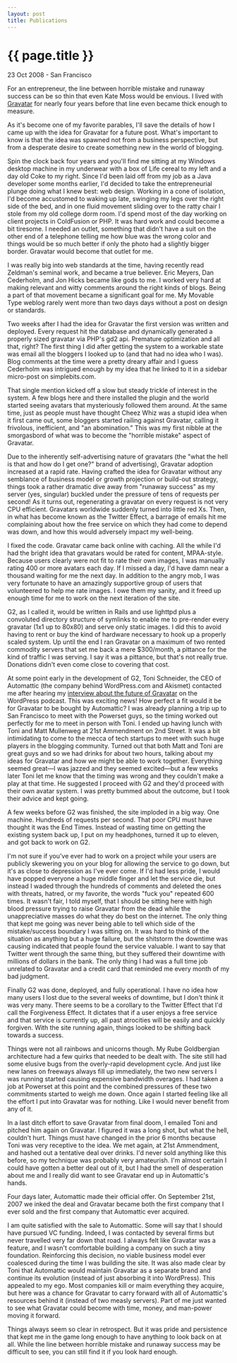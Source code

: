 ```yaml
---
layout: post
title: Publications
---
```


{{ page.title }}
================

<p class="meta">23 Oct 2008 - San Francisco</p>

For an entrepreneur, the line between horrible mistake and runaway success can
be so thin that even Kate Moss would be envious. I lived with
[Gravatar](http://gravatar.com/) for nearly four years before that line even
became thick enough to measure.

As it's become one of my favorite parables, I'll save the details of how I came
up with the idea for Gravatar for a future post. What's important to know is
that the idea was spawned not from a business perspective, but from a desperate
desire to create something new in the world of blogging.

Spin the clock back four years and you'll find me sitting at my Windows desktop
machine in my underwear with a box of Life cereal to my left and a day old Coke
to my right. Since I'd been laid off from my job as a Java developer some months
earlier, I'd decided to take the entrepreneurial plunge doing what I knew best:
web design. Working in a cone of isolation, I'd become accustomed to waking up
late, swinging my legs over the right side of the bed, and in one fluid movement
sliding over to the ratty chair I stole from my old college dorm room. I'd spend
most of the day working on client projects in ColdFusion or PHP. It was hard
work and could become a bit tiresome. I needed an outlet, something that didn't
have a suit on the other end of a telephone telling me how blue was the wrong
color and things would be so much better if only the photo had a slightly bigger
border. Gravatar would become that outlet for me.

I was really big into web standards at the time, having recently read Zeldman's
seminal work, and became a true believer. Eric Meyers, Dan Cederholm, and Jon
Hicks became like gods to me. I worked very hard at making relevant and witty
comments around the right kinds of blogs. Being a part of that movement became a
significant goal for me. My Movable Type weblog rarely went more than two days
days without a post on design or standards.

Two weeks after I had the idea for Gravatar the first version was written and
deployed. Every request hit the database and dynamically generated a properly
sized gravatar via PHP's gd2 api. Premature optimization and all that, right?
The first thing I did after getting the system to a workable state was email all
the bloggers I looked up to (and that had no idea who I was). Blog comments at
the time were a pretty dreary affair and I guess Cederholm was intrigued enough
by my idea that he linked to it in a sidebar micro-post on simplebits.com.

That single mention kicked off a slow but steady trickle of interest in the
system. A few blogs here and there installed the plugin and the world started
seeing avatars that mysteriously followed them around. At the same time, just as
people must have thought Cheez Whiz was a stupid idea when it first came out,
some bloggers started railing against Gravatar, calling it frivolous,
inefficient, and "an abomination." This was my first nibble at the smorgasbord
of what was to become the "horrible mistake" aspect of Gravatar.

Due to the inherently self-advertising nature of gravatars (the "what the hell
is that and how do I get one?" brand of advertising), Gravatar adoption
increased at a rapid rate. Having crafted the idea for Gravatar without any
semblance of business model or growth projection or build-out strategy, things
took a rather dramatic dive away from "runaway success" as my server (yes,
singular) buckled under the pressure of tens of requests per second! As it turns
out, regenerating a gravatar on every request is not very CPU efficient.
Gravatars worldwide suddenly turned into little red Xs. Then, in what has become
known as the Twitter Effect, a barrage of emails hit me complaining about how
the free service on which they had come to depend was down, and how this would
adversely impact my well-being.

I fixed the code. Gravatar came back online with caching. All the while I'd had
the bright idea that gravatars would be rated for content, MPAA-style. Because
users clearly were not fit to rate their own images, I was manually rating 400
or more avatars each day. If I missed a day, I'd have damn near a thousand
waiting for me the next day. In addition to the angry mob, I was very fortunate
to have an amazingly supportive group of users that volunteered to help me rate
images. I owe them my sanity, and it freed up enough time for me to work on the
next iteration of the site.

G2, as I called it, would be written in Rails and use lighttpd plus a convoluted
directory structure of symlinks to enable me to pre-render every gravatar (1x1
up to 80x80) and serve only static images. I did this to avoid having to rent or
buy the kind of hardware necessary to hook up a properly scaled system. Up until
the end I ran Gravatar on a maximum of two rented commodity servers that set me
back a mere $300/month, a pittance for the kind of traffic I was serving. I say
it was a pittance, but that's not really true. Donations didn't even come close
to covering that cost.

At some point early in the development of G2, Toni Schneider, the CEO of
Automattic (the company behind WordPress.com and Akismet) contacted me after
hearing my [interview about the future of
Gravatar](http://blog.gravatar.com/2007/10/18/automattic-gravatar/) on the
WordPress podcast. This was exciting news! How perfect a fit would it be for
Gravatar to be bought by Automattic? I was already planning a trip up to San
Francisco to meet with the Powerset guys, so the timing worked out perfectly for
me to meet in person with Toni. I ended up having lunch with Toni and Matt
Mullenweg at 21st Ammendment on 2nd Street. It was a bit intimidating to come to
the mecca of tech startups to meet with such huge players in the blogging
community. Turned out that both Matt and Toni are great guys and so we had
drinks for about two hours, talking about my ideas for Gravatar and how we might
be able to work together. Everything seemed great&#8212;I was jazzed and they
seemed excited&#8212;but a few weeks later Toni let me know that the timing was
wrong and they couldn't make a play at that time. He suggested I proceed with G2
and they'd proceed with their own avatar system. I was pretty bummed about the
outcome, but I took their advice and kept going.

A few weeks before G2 was finished, the site imploded in a big way. One machine.
Hundreds of requests per second. That poor CPU must have thought it was the End
Times. Instead of wasting time on getting the existing system back up, I put on
my headphones, turned it up to eleven, and got back to work on G2.

I'm not sure if you've ever had to work on a project while your users are
publicly skewering you on your blog for allowing the service to go down, but
it's as close to depression as I've ever come. If I'd had less pride, I would
have popped everyone a huge middle finger and let the service die, but instead I
waded through the hundreds of comments and deleted the ones with threats,
hatred, or my favorite, the words "fuck you" repeated 600 times. It wasn't fair,
I told myself, that I should be sitting here with high blood pressure trying to
raise Gravatar from the dead while the unappreciative masses do what they do
best on the internet. The only thing that kept me going was never being able to
tell which side of the mistake/success boundary I was sitting on. It was hard to
think of the situation as anything but a huge failure, but the shitstorm the
downtime was causing indicated that people found the service valuable. I want to
say that Twitter went through the same thing, but they suffered their downtime
with millions of dollars in the bank. The only thing I had was a full time job
unrelated to Gravatar and a credit card that reminded me every month of my bad
judgment.

Finally G2 was done, deployed, and fully operational. I have no idea how many
users I lost due to the several weeks of downtime, but I don't think it was very
many. There seems to be a corollary to the Twitter Effect that I'd call the
Forgiveness Effect. It dictates that if a user enjoys a free service and that
service is currently up, all past atrocities will be easily and quickly
forgiven. With the site running again, things looked to be shifting back towards
a success.

Things were not all rainbows and unicorns though. My Rube Goldbergian
architecture had a few quirks that needed to be dealt with. The site still had
some elusive bugs from the overly-rapid development cycle. And just like new
lanes on freeways always fill up immediately, the two new servers I was running
started causing expensive bandwidth overages. I had taken a job at Powerset at
this point and the combined pressures of these two commitments started to weigh
me down. Once again I started feeling like all the effort I put into Gravatar
was for nothing. Like I would never benefit from any of it.

In a last ditch effort to save Gravatar from final doom, I emailed Toni and
pitched him again on Gravatar. I figured it was a long shot, but what the hell,
couldn't hurt. Things must have changed in the prior 6 months because Toni was
very receptive to the idea. We met again, at 21st Ammendment, and hashed out a
tentative deal over drinks. I'd never sold anything like this before, so my
technique was probably very amateurish. I'm almost certain I could have gotten a
better deal out of it, but I had the smell of desperation about me and I really
did want to see Gravatar end up in Automattic's hands.

Four days later, Automattic made their official offer. On September 21st, 2007
we inked the deal and Gravatar became both the first company that I ever sold
and the first company that Automattic ever acquired.

I am quite satisfied with the sale to Automattic. Some will say that I should
have pursued VC funding. Indeed, I was contacted by several firms but never
travelled very far down that road. I always felt like Gravatar was a feature,
and I wasn't comfortable building a company on such a tiny foundation.
Reinforcing this decision, no viable business model ever coalesced during the
time I was building the site. It was also made clear by Toni that Automattic
would maintain Gravatar as a separate brand and continue its evolution (instead
of just absorbing it into WordPress). This appealed to my ego. Most companies
kill or maim everything they acquire, but here was a chance for Gravatar to
carry forward with all of Automattic's resources behind it (instead of two
measly servers). Part of me just wanted to see what Gravatar could become with
time, money, and man-power moving it forward.

Things always seem so clear in retrospect. But it was pride and persistence that
kept me in the game long enough to have anything to look back on at all. While
the line between horrible mistake and runaway success may be difficult to see,
you can still find it if you look hard enough.
